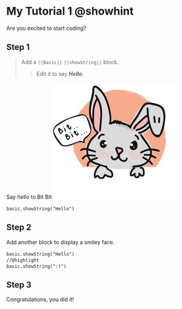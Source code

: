 # My Tutorial 1 @showhint
Are you excited to start coding?

## Step 1

>Add a ``||Basic||`` ``||showString||`` block. 
>>Edit it to say ***Hello***.

Say hello to Bit Bit
![Bit Bit](/images/Bit%20Bit.jpg)

```blocks
basic.showString("Hello")
```

## Step 2

Add another block to display a smiley face.

```blocks
basic.showString("Hello")
//@highlight
basic.showString(":)")
```

## Step 3

Congratulations, you did it!

<script src="https://makecode.com/gh-pages-embed.js"></script><script>makeCodeRender("{{ site.makecode.home_url }}", "{{ site.github.owner_name }}/{{ site.github.repository_name }}");</script>

